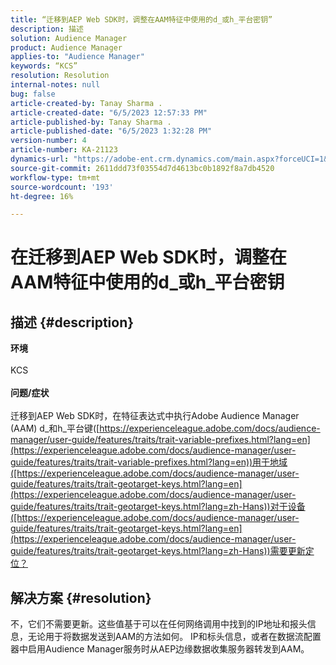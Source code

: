 ```yaml
---
title: “迁移到AEP Web SDK时，调整在AAM特征中使用的d_或h_平台密钥”
description: 描述
solution: Audience Manager
product: Audience Manager
applies-to: "Audience Manager"
keywords: “KCS”
resolution: Resolution
internal-notes: null
bug: false
article-created-by: Tanay Sharma .
article-created-date: "6/5/2023 12:57:33 PM"
article-published-by: Tanay Sharma .
article-published-date: "6/5/2023 1:32:28 PM"
version-number: 4
article-number: KA-21123
dynamics-url: "https://adobe-ent.crm.dynamics.com/main.aspx?forceUCI=1&pagetype=entityrecord&etn=knowledgearticle&id=8d59a684-a003-ee11-8f6e-6045bd0065b6"
source-git-commit: 2611ddd73f03554d7d4613bc0b1892f8a7db4520
workflow-type: tm+mt
source-wordcount: '193'
ht-degree: 16%

---
```


# 在迁移到AEP Web SDK时，调整在AAM特征中使用的d_或h_平台密钥

## 描述 {#description}

<b>环境</b><br><br>KCS<br><br><b>问题/症状</b><br><br>迁移到AEP Web SDK时，在特征表达式中执行Adobe Audience Manager (AAM) d_和h_平台键([https://experienceleague.adobe.com/docs/audience-manager/user-guide/features/traits/trait-variable-prefixes.html?lang=en](https://experienceleague.adobe.com/docs/audience-manager/user-guide/features/traits/trait-variable-prefixes.html?lang=en))用于地域([https://experienceleague.adobe.com/docs/audience-manager/user-guide/features/traits/trait-geotarget-keys.html?lang=en](https://experienceleague.adobe.com/docs/audience-manager/user-guide/features/traits/trait-geotarget-keys.html?lang=zh-Hans))对于设备([https://experienceleague.adobe.com/docs/audience-manager/user-guide/features/traits/trait-geotarget-keys.html?lang=en](https://experienceleague.adobe.com/docs/audience-manager/user-guide/features/traits/trait-geotarget-keys.html?lang=zh-Hans))需要更新定位？<br>

## 解决方案 {#resolution}


不，它们不需要更新。这些值基于可以在任何网络调用中找到的IP地址和报头信息，无论用于将数据发送到AAM的方法如何。 IP和标头信息，或者在数据流配置器中启用Audience Manager服务时从AEP边缘数据收集服务器转发到AAM。
